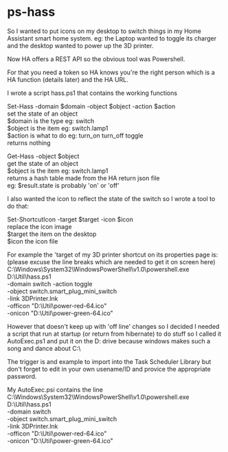 # ps-hass

So I wanted to put icons on my desktop to switch things in my Home Assistant
smart home system. eg: the Laptop wanted to toggle its charger and the desktop
wanted to power up the 3D printer.

Now HA offers a REST API so the obvious tool was Powershell.

For that you need a token so HA knows you're the right person which is a HA
function (details later) and the HA URL.

I wrote a script hass.ps1 that contains the working functions

Set-Hass -domain $domain -object $object -action $action  
set the state of an object  
$domain is the type eg: switch  
$object is the item eg: switch.lamp1  
$action is what to do eg: turn_on turn_off toggle  
returns nothing

Get-Hass -object $object  
get the state of an object  
$object is the item eg: switch.lamp1  
returns a hash table made from the HA return json file  
eg: $result.state is probably 'on' or 'off'

I also wanted the icon to reflect the state of the switch so I wrote a tool to
do that:

Set-ShortcutIcon -target $target -icon $icon  
replace the icon image  
$target the item on the desktop  
$icon the icon file  

For example the 'target of my 3D printer shortcut on its properties page is:  
(please excuse the line breaks which are needed to get it on screen here)  
C:\Windows\System32\WindowsPowerShell\v1.0\powershell.exe   
    D:\Util\hass.ps1  
    -domain switch -action toggle  
    -object switch.smart_plug_mini_switch  
    -link 3DPrinter.lnk  
    -officon "D:\Util\power-red-64.ico"  
    -onicon "D:\Util\power-green-64.ico"

However that doesn't keep up with 'off line' changes so I decided I needed a
script that run at startup (or return from hibernate) to do stuff so I called
it AutoExec.ps1 and put it on the D: drive because windows makes such a song
and dance about C:\  

The trigger is and example to import into the Task Scheduler Library but don't
forget to edit in your own usename/ID and provice the appropriate password. 

My AutoExec.psi contains the line  
C:\Windows\System32\WindowsPowerShell\v1.0\powershell.exe  
D:\Util\hass.ps1  
    -domain switch  
    -object switch.smart_plug_mini_switch    
    -link 3DPrinter.lnk  
    -officon "D:\Util\power-red-64.ico"   
    -onicon "D:\Util\power-green-64.ico"
